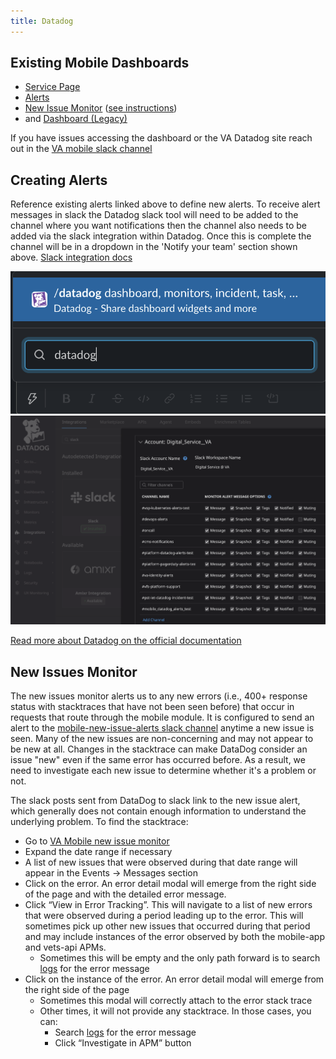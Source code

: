 ```yaml
---
title: Datadog
---
```


## Existing Mobile Dashboards

- [Service Page](https://vagov.ddog-gov.com/apm/services/mobile-app/operations/rack.request/resources?env=eks-prod&panels=qson%3A%28data%3A%28%29%2Cversion%3A%210%29&resources=qson%3A%28data%3A%28visible%3A%21t%2Chits%3A%28selected%3Atotal%29%2Cerrors%3A%28selected%3Atotal%29%2Clatency%3A%28selected%3Ap95%29%2CtopN%3A%215%29%2Cversion%3A%211%29&sort=error-rate%2Cdesc&summary=qson%3A%28data%3A%21f%2Cversion%3A%211%29&view=spans&start=1701356709938&end=1701360309938&paused=false)
- [Alerts](https://vagov.ddog-gov.com/monitors/90011?view=spans)
- [New Issue Monitor](https://vagov.ddog-gov.com/monitors/213410) ([see instructions](#new-issues-monitor))
-  and [Dashboard (Legacy)](https://vagov.ddog-gov.com/dashboard/j6m-3ws-x4c/mobile-api-dashboard-20?fromUser=false&refresh_mode=sliding&view=spans&from_ts=1715096667291&to_ts=1715100267291&live=true)

If you have issues accessing the dashboard or the VA Datadog site reach out in the [VA mobile slack channel](https://dsva.slack.com/archives/C018V2JCWRJ)

## Creating Alerts

Reference existing alerts linked above to define new alerts. To receive alert messages in slack the Datadog slack tool will need to be added to the channel where you want notifications then the channel also needs to be added via the slack integration within Datadog. Once this is complete the channel will be in a dropdown in the 'Notify your team' section shown above. [Slack integration docs](https://docs.datadoghq.com/integrations/slack/?tab=slackapplication)

![Using slack search to find existing monitors by searching for Datadog](../../../../static/img/backend/datadog-slack-integration-1.png)
![VA Digital Service slack integration dashboard with a list of available slack channels](../../../../static/img/backend/datadog-slack-integration-2.png)

[Read more about Datadog on the official documentation](https://docs.datadoghq.com/getting_started/)

## New Issues Monitor

The new issues monitor alerts us to any new errors (i.e., 400+ response status with stacktraces that have not been seen before) that occur in requests that route through the mobile module. It is configured to send an alert to the [mobile-new-issue-alerts slack channel](https://dsva.slack.com/archives/C06T6ABC9MX) anytime a new issue is seen. Many of the new issues are non-concerning and may not appear to be new at all. Changes in the stacktrace can make DataDog consider an issue "new" even if the same error has occurred before. As a result, we need to investigate each new issue to determine whether it's a problem or not.

The slack posts sent from DataDog to slack link to the new issue alert, which generally does not contain enough information to understand the underlying problem. To find the stacktrace:
- Go to [VA Mobile new issue monitor](https://vagov.ddog-gov.com/monitors/213410)
- Expand the date range if necessary
- A list of new issues that were observed during that date range will appear in the Events -> Messages section
- Click on the error. An error detail modal will emerge from the right side of the page and with the detailed error message.
- Click “View in Error Tracking”. This will navigate to a list of new errors that were observed during a period leading up to the error. This will sometimes pick up other new issues that occurred during that period and may include instances of the error observed by both the mobile-app and vets-api APMs.
  - Sometimes this will be empty and the only path forward is to search [logs](https://vagov.ddog-gov.com/logs) for the error message
- Click on the instance of the error. An error detail modal will emerge from the right side of the page
  - Sometimes this modal will correctly attach to the error stack trace
  - Other times, it will not provide any stacktrace. In those cases, you can:
    - Search [logs](https://vagov.ddog-gov.com/logs) for the error message
    - Click “Investigate in APM” button